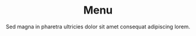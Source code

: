 ---
title: Menu
subtitle: Sed magna in pharetra ultricies dolor sit amet consequat adipiscing lorem.
menus:
  main:
    title: Elements
    weight: 3
template: elements
---